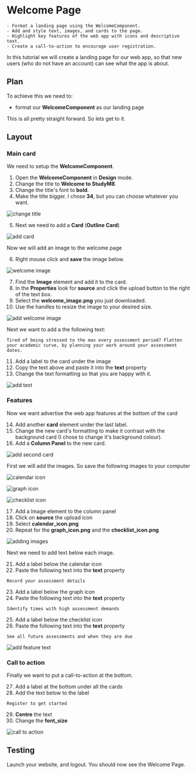 # Welcome Page

```{topic} In this tutorial you will:
- Format a landing page using the WelcomeComponent.
- Add and style text, images, and cards to the page.
- Highlight key features of the web app with icons and descriptive text.
- Create a call-to-action to encourage user registration.
```

In this tutorial we will create a landing page for our web app, so that new users (who do not have an account) can see what the app is about.

## Plan

To achieve this we need to:

- format our **WelcomeComponent** as our landing page

This is all pretty straight forward. So lets get to it.

## Layout

### Main card

We need to setup the **WelcomeComponent**.

1. Open the **WelcomeComponent** in **Design** mode.
2. Change the title to **Welcome to StudyM8**.
3. Change the title's font to **bold**.
4. Make the title bigger. I chose **34**, but you can choose whatever you want.

![change title](./assets/img/29/change_title.gif)

5. Next we need to add a **Card** (**Outline Card**)

![add card](./assets/img/29/add_card.gif)

Now we will add an image to the welcome page

6. Right mouse click and **save** the image below.

![welcome image](./assets/img/29/welcome_image.png)

7. Find the **Image** element and add it to the card.
8. In the **Properties** look for **source** and click the upload button to the right of the text box.
9. Select the **welcome_image.png** you just downloaded.
10. Use the handles to resize the image to your desired size.

![add welcome image](./assets/img/29/add_welcome_image.gif)

Next we want to add a the following text:

```
Tired of being stressed to the max every assessment period? Flatten your academic curve, by planning your work around your assessment dates.
```

11. Add a label to the card under the image
12. Copy the text above and paste it into the **text** property
13. Change the text formatting so that you are happy with it.

![add text](./assets/img/29/add_text.gif)

### Features

Now we want advertise the web app features at the bottom of the card

14. Add another **card** element under the last label.
15. Change the new card's formatting to make it contrast with the background card (I chose to change it's background colour).
16. Add a **Column Panel** to the new card.

![add second card](./assets/img/29/add_second_card.gif)

First we will add the images. So save the following images to your computer

![calendar icon](./assets/img/29/calendar_icon.png)

![graph icon](./assets/img/29/graph_icon.png)

![checklist icon](./assets/img/29/checklist_icon.png)

17. Add a Image element to the column panel
18. Click on **source** the upload icon
19. Select **calendar_icon.png**
20. Repeat for the **graph_icon.png** and the **checklist_icon.png**

![adding images](./assets/img/29/add_features_images.gif)

Next we need to add text below each image.

21. Add a label below the calendar icon
22. Paste the following text into the **text** property

```
Record your assessment details
```

23. Add a label below the graph icon
24. Paste the following text into the **text** property

```
Identify times with high assessment demands
```

25. Add a label below the checklist icon
26. Paste the following text into the **text** property

```
See all future assessments and when they are due
```

![add feature text](./assets/img/29/add_feature_text.gif)

### Call to action

Finally we want to put a call-to-action at the bottom.

27. Add a label at the bottom under all the cards
28. Add the text below to the label

```
Register to get started
```

29. **Centre** the text
30. Change the **font_size**

![call to action](./assets/img/29/add_call_to_action.gif)

## Testing

Launch your website, and logout. You should now see the Welcome Page.